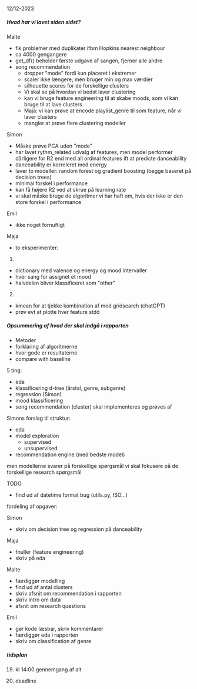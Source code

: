 12/12-2023

##### Hvad har vi lavet siden sidst?

Malte

- fik problemer med duplikater ifbm Hopkins nearest neighbour
- ca 4000 gengangere
- get_df() beholder første udgave af sangen, fjerner alle andre
- song recommendation
  - dropper "mode" fordi kun placeret i ekstremer
  - scaler ikke længere, men bruger min og max værdier
  - silhouette scores for de forskellige clusters
  - Vi skal se på hvordan vi bedst laver clustering
  - kan vi bruge feature engineering til at skabe moods, som vi kan bruge til at lave clusters
  - Maja: vi kan prøve at encode playlist_genre til som feature, når vi laver clusters
  - mangler at prøve flere clustering modeller

Simon

- Måske prøve PCA uden "mode"
- har lavet rythm_related udvalg af features, men model performer dårligere for R2 end med all ordinal features ift at predicte danceability
- danceability er korreleret med energy
- laver to modeller: random forest og gradient boosting (begge baseret på decision trees)
- minimal forskel i performance
- kan få højere R2 ved at skrue på learning rate
- vi skal måske bruge de algoritmer vi har haft om, hvis der ikke er den store forskel i performance

Emil

- ikke noget fornuftigt

Maja

- to eksperimenter:

1.

- dictionary med valence og energy og mood intervaller
- hver sang for assignet et mood
- halvdelen bliver klassificeret som "other"

2.

- kmean for at tjekke kombination af med gridsearch (chatGPT)
- prøv evt at plotte hver feature stdd

##### Opsummering af hvad der skal indgå i rapporten

- Metoder
- forklaring af algoritmerne
- hvor gode er resultaterne
- compare with baseline

5 ting:

- eda
- klassificering d-tree (årstal, genre, subgenre)
- regression (Simon)
- mood klassificering
- song recommendation (cluster)
  skal implementeres og prøves af

Simons forslag til struktur:

- eda
- model exploration
  - supervised
  - unsupervised
- recommendation engine (med bedste model)

men modellerne svarer på forskellige spørgsmål
vi skal fokusere på de forskellige research spørgsmål

TODO

- find ud af datetime format bug (utils.py, ISO...)

fordeling af opgaver:

Simon

- skriv om decision tree og regression på danceability

Maja

- fnuller (feature engineering)
- skriv på eda

Malte

- færdiggør modelling
- find ud af antal clusters
- skriv afsnit om recommendation i rapporten
- skriv intro om data
- afsnit om research questions

Emil

- gør kode læsbar, skriv kommentarer
- færdiggør eda i rapporten
- skriv om classification af genre

##### tidsplan

19. kl 14:00 gennemgang af alt

20. deadline
